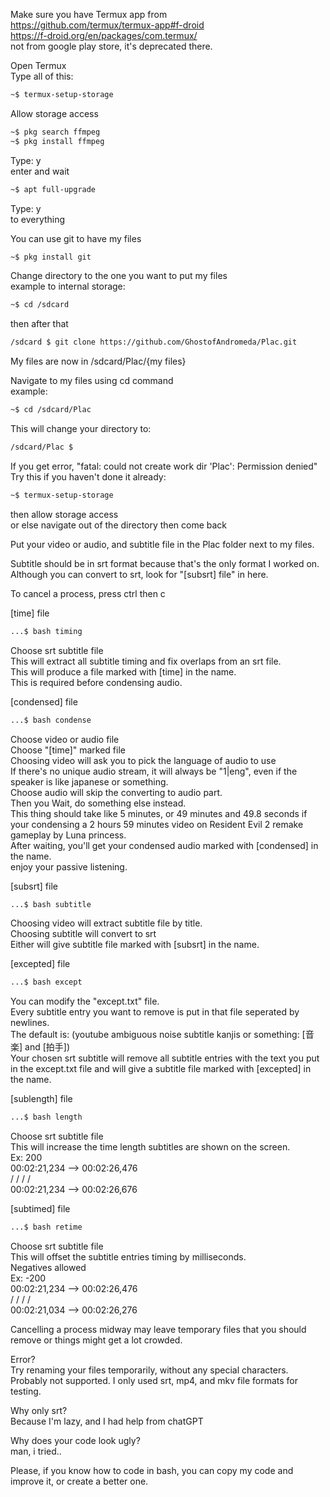 Make sure you have Termux app from  
https://github.com/termux/termux-app#f-droid  
https://f-droid.org/en/packages/com.termux/  
not from google play store, it's deprecated there.  

Open Termux  
Type all of this:  
```bash
~$ termux-setup-storage
```
Allow storage access  
```bash
~$ pkg search ffmpeg
~$ pkg install ffmpeg
```
Type: y  
enter and wait  
```bash
~$ apt full-upgrade
```
Type: y  
to everything  

You can use git to have my files  
```bash
~$ pkg install git
```
Change directory to the one you want to put my files  
example to internal storage:  
```bash
~$ cd /sdcard
```
then after that  
```bash
/sdcard $ git clone https://github.com/GhostofAndromeda/Plac.git
```
My files are now in /sdcard/Plac/{my files}  

Navigate to my files using cd command  
example:  
```bash
~$ cd /sdcard/Plac
```
This will change your directory to:  
```bash
/sdcard/Plac $
```

If you get error, "fatal: could not create work dir 'Plac': Permission denied"  
Try this if you haven't done it already:  
```bash
~$ termux-setup-storage
```
then allow storage access  
or else navigate out of the directory then come back  

Put your video or audio, and subtitle file in the Plac folder next to my files.  

Subtitle should be in srt format because that's the only format I worked on. Although you can convert to srt, look for "[subsrt] file" in here.  

To cancel a process, press ctrl then c  

[time] file  
```bash
...$ bash timing
```
Choose srt subtitle file  
This will extract all subtitle timing and fix overlaps from an srt file.  
This will produce a file marked with [time] in the name.  
This is required before condensing audio.  

[condensed] file  
```bash
...$ bash condense
```
Choose video or audio file  
Choose "[time]" marked file  
Choosing video will ask you to pick the language of audio to use  
If there's no unique audio stream, it will always be "1|eng", even if the speaker is like japanese or something.  
Choose audio will skip the converting to audio part.  
Then you Wait, do something else instead.  
This thing should take like 5 minutes, or 49 minutes and 49.8 seconds if your condensing a 2 hours 59 minutes video on Resident Evil 2 remake gameplay by Luna princess.  
After waiting, you'll get your condensed audio marked with [condensed] in the name.  
enjoy your passive listening.  

[subsrt] file  
```bash
...$ bash subtitle
```
Choosing video will extract subtitle file by title.  
Choosing subtitle will convert to srt  
Either will give subtitle file marked with [subsrt] in the name.  

[excepted] file  
```bash
...$ bash except
```
You can modify the "except.txt" file.  
Every subtitle entry you want to remove is put in that file seperated by newlines.  
The default is: (youtube ambiguous noise subtitle kanjis or something: [音楽] and [拍手])  
Your chosen srt subtitle will remove all subtitle entries with the text you put in the except.txt file and will give a subtitle file marked with [excepted] in the name.  

[sublength] file  
```bash
...$ bash length
```
Choose srt subtitle file  
This will increase the time length subtitles are shown on the screen.  
Ex: 200  
00:02:21,234 --> 00:02:26,476  
\/ \/ \/ \/  
00:02:21,234 --> 00:02:26,676  

[subtimed] file  
```bash
...$ bash retime
```
Choose srt subtitle file  
This will offset the subtitle entries timing by milliseconds.  
Negatives allowed  
Ex: -200  
00:02:21,234 --> 00:02:26,476  
\/ \/ \/ \/  
00:02:21,034 --> 00:02:26,276  


Cancelling a process midway may leave temporary files that you should remove or things might get a lot crowded.  

Error?  
Try renaming your files temporarily, without any special characters.  
Probably not supported. I only used srt, mp4, and mkv file formats for testing.  

Why only srt?  
Because I'm lazy, and I had help from chatGPT  

Why does your code look ugly?  
man, i tried..  

Please, if you know how to code in bash, you can copy my code and improve it, or create a better one.  
